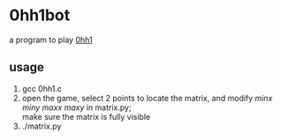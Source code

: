 # 0hh1bot
a program to play [0hh1](http://0hh1.com/)

## usage
1. gcc 0hh1.c
2. open the game, select 2 points to locate the matrix, and modify *minx* *miny* *maxx* *maxy* in matrix.py;<br/>
make sure the matrix is fully visible
3. ./matrix.py
